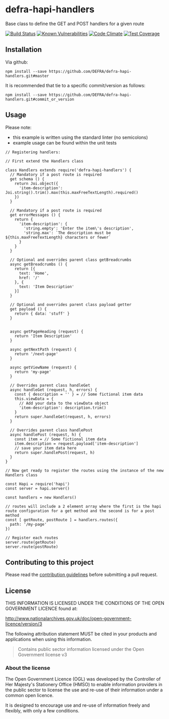 # defra-hapi-handlers
Base class to define the GET and POST handlers for a given route

[![Build Status](https://travis-ci.com/DEFRA/defra-hapi-handlers.svg?branch=master)](https://travis-ci.com/DEFRA/defra-hapi-handlers)
[![Known Vulnerabilities](https://snyk.io/test/github/defra/defra-hapi-handlers/badge.svg)](https://snyk.io/test/github/defra/defra-hapi-handlers)
[![Code Climate](https://codeclimate.com/github/DEFRA/defra-hapi-handlers/badges/gpa.svg)](https://codeclimate.com/github/DEFRA/defra-hapi-handlers)
[![Test Coverage](https://codeclimate.com/github/DEFRA/defra-hapi-handlers/badges/coverage.svg)](https://codeclimate.com/github/DEFRA/defra-hapi-handlers/coverage)

## Installation

Via github:
```
npm install --save https://github.com/DEFRA/defra-hapi-handlers.git#master
```

It is recommended that tie to a specific commit/version as follows:
```
npm install --save https://github.com/DEFRA/defra-hapi-handlers.git#commit_or_version
```
## Usage
Please note:
 - this example is written using the standard linter (no semicolons)
 - example usage can be found within the unit tests 
```
// Registering handlers:

// First extend the Handlers class

class Handlers extends require('defra-hapi-handlers') {
  // Mandatory if a post route is required
  get schema () {
    return Joi.object({
      'item-description': Joi.string().trim().max(this.maxFreeTextLength).required()
    })
  }

  // Mandatory if a post route is required
  get errorMessages () {
    return {
      'item-description': {
        'string.empty': 'Enter the item\'s description',
        'string.max': `The description must be ${this.maxFreeTextLength} characters or fewer`
      }
    }
  }

  // Optional and overrides parent class getBreadcrumbs
  async getBreadcrumbs () {
    return [{
      text: 'Home',
      href: '/'
    }, {
      text: 'Item Description'
    }]
  }

  // Optional and overrides parent class payload getter
  get payload () {
    return { data: 'stuff' }
  }


  async getPageHeading (request) {
    return 'Item Description'
  }

  async getNextPath (request) {
    return '/next-page'
  }

  async getViewName (request) {
    return 'my-page'
  }

  // Overrides parent class handleGet 
  async handleGet (request, h, errors) {
    const { description = '' } = // Some fictional item data
    this.viewData = {
      // Add your data to the viewData object
      'item-description': description.trim()
    }
    return super.handleGet(request, h, errors)
  }

  // Overrides parent class handlePost
  async handlePost (request, h) {
    const item = // Some fictional item data
    item.description = request.payload['item-description']
    // save your item data here
    return super.handlePost(request, h)
  }
}

// Now get ready to register the routes using the instance of the new Handlers class

const Hapi = require('hapi')
const server = hapi.server()

const handlers = new Handlers()

// routes will include a 2 element array where the first is the hapi route configuration for a get method and the second is for a post method
const [ getRoute, postRoute ] = handlers.routes({
  path: '/my-page'
})

// Register each routes
server.route(getRoute)
server.route(postRoute)

```
## Contributing to this project

Please read the [contribution guidelines](/CONTRIBUTING.md) before submitting a pull request.

## License

THIS INFORMATION IS LICENSED UNDER THE CONDITIONS OF THE OPEN GOVERNMENT LICENCE found at:

<http://www.nationalarchives.gov.uk/doc/open-government-licence/version/3>

The following attribution statement MUST be cited in your products and applications when using this information.

>Contains public sector information licensed under the Open Government license v3

### About the license

The Open Government Licence (OGL) was developed by the Controller of Her Majesty's Stationery Office (HMSO) to enable information providers in the public sector to license the use and re-use of their information under a common open licence.

It is designed to encourage use and re-use of information freely and flexibly, with only a few conditions.
